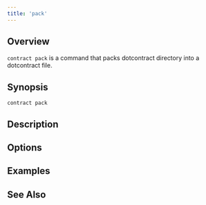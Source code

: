 ```yaml
---
title: 'pack'
---
```


## Overview

`contract pack` is a command that packs dotcontract directory into a dotcontract file.

## Synopsis

```
contract pack
```

## Description


## Options

## Examples

## See Also

